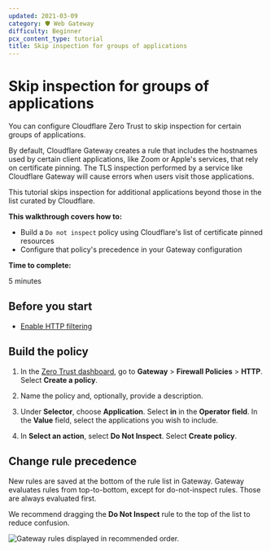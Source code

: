 ```yaml
---
updated: 2021-03-09
category: 🛡️ Web Gateway
difficulty: Beginner
pcx_content_type: tutorial
title: Skip inspection for groups of applications
---
```


# Skip inspection for groups of applications

You can configure Cloudflare Zero Trust to skip inspection for certain groups of applications.

By default, Cloudflare Gateway creates a rule that includes the hostnames used by certain client applications, like Zoom or Apple's services, that rely on certificate pinning. The TLS inspection performed by a service like Cloudflare Gateway will cause errors when users visit those applications.

This tutorial skips inspection for additional applications beyond those in the list curated by Cloudflare.

**This walkthrough covers how to:**

- Build a `Do not inspect` policy using Cloudflare's list of certificate pinned resources
- Configure that policy's precedence in your Gateway configuration

**Time to complete:**

5 minutes

## Before you start

* [Enable HTTP filtering](/cloudflare-one/policies/filtering/initial-setup/http/)

## Build the policy

1. In the [Zero Trust dashboard](https://one.dash.cloudflare.com), go to **Gateway** > **Firewall Policies** > **HTTP**. Select **Create a policy**.

2.  Name the policy and, optionally, provide a description.

3.  Under **Selector**, choose **Application**. Select **in** in the **Operator field**. In the **Value** field, select the applications you wish to include.

4.  In **Select an action**, select **Do Not Inspect**. Select **Create policy**.

## Change rule precedence

New rules are saved at the bottom of the rule list in Gateway. Gateway evaluates rules from top-to-bottom, except for do-not-inspect rules. Those are always evaluated first.

We recommend dragging the **Do Not Inspect** rule to the top of the list to reduce confusion.

![Gateway rules displayed in recommended order.](/cloudflare-one/static/secure-web-gateway/exempt-cert-pinning/rules-last.png)
